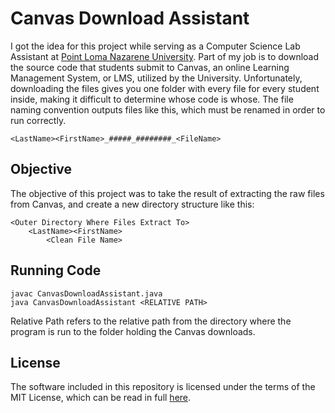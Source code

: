 # Canvas Download Assistant

I got the idea for this project while serving as a Computer Science Lab Assistant at [Point Loma Nazarene University][loma].  Part of my job is to download the source code that students submit to Canvas, an online Learning Management System, or LMS, utilized by the University.  Unfortunately, downloading the files gives you one folder with every file for every student inside, making it difficult to determine whose code is whose.  The file naming convention outputs files like this, which must be renamed in order to run correctly.


    <LastName><FirstName>_#####_########_<FileName>

## Objective

The objective of this project was to take the result of extracting the raw files from Canvas, and create a new directory structure like this:

    <Outer Directory Where Files Extract To>
        <LastName><FirstName>
            <Clean File Name>
            
## Running Code

    javac CanvasDownloadAssistant.java
    java CanvasDownloadAssistant <RELATIVE PATH>
Relative Path refers to the relative path from the directory where the program is run to the folder holding the Canvas downloads.

## License

The software included in this repository is licensed under the terms of the MIT License, which can be read in full [here](LICENSE).

[loma]: https://www.pointloma.edu/schools-departments-colleges/department-mathematical-information-computer-sciences

